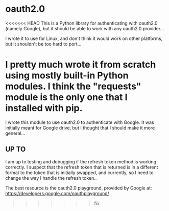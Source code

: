 # oauth2.0
<<<<<<< HEAD
This is a Python library for authenticating with oauth2.0 (namely Google), but it should be able to work with any oauth2.0 provider...

I wrote it to use for Linux, and don't think it would work on other platforms, but it shouldn't be too hard to port...

I pretty much wrote it from scratch using mostly built-in Python modules. I think the "requests" module is the only one that I installed with pip.
=======

I wrote this module to use oauth2.0 to authenticate with Google. It was initially meant for Google drive, but I thought that I should make it more general...

## UP TO
I am up to testing and debugging if the refresh token method is working correctly. I suspect that the refresh token that is returned is in a different format to the token that is initially swapped, and currently, so I need to change the way I handle the refresh token..

The best resource is the oauth2.0 playground, provided by Google at: 
    https://developers.google.com/oauthplayground/
>>>>>>> fix

